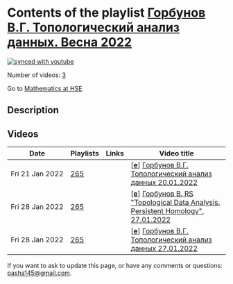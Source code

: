 # Contents of the playlist [Горбунов В.Г. Топологический анализ данных. Весна 2022](https://www.youtube.com/playlist?list=PLq3E5oubNNoAhStWZNUacUDLT0fOOBBik)

[![synced with youtube](https://img.shields.io/github/last-commit/mathphysschool/mathphysschool.github.io/autoupdate1?label=synced%20with%20youtube)](https://github.com/mathphysschool/mathphysschool.github.io/commits/autoupdate1)

Number of videos: [3](#videos)

Go to [Mathematics at HSE](../README.md)

## Description



## Videos

|Date|Playlists|Links|Video title|
|---|---|---|---|
| Fri&nbsp;21&nbsp;Jan&nbsp;2022 | [265](../playlists/265 "Горбунов В.Г. Топологический анализ данных. Весна 2022") |  | [[**e**](https://studio.youtube.com/video/1Sp_sz9Dogs/edit "Edit")] [Горбунов В.Г. Топологический анализ данных  20.01.2022](https://www.youtube.com/watch?v=1Sp_sz9Dogs&list=PLq3E5oubNNoAhStWZNUacUDLT0fOOBBik) |
| Fri&nbsp;28&nbsp;Jan&nbsp;2022 | [265](../playlists/265 "Горбунов В.Г. Топологический анализ данных. Весна 2022") |  | [[**e**](https://studio.youtube.com/video/uT-hxehK2BI/edit "Edit")] [Горбунов В.  RS &#34;Topological Data Analysis. Persistent Homology&#34;, 27.01.2022](https://www.youtube.com/watch?v=uT-hxehK2BI&list=PLq3E5oubNNoAhStWZNUacUDLT0fOOBBik) |
| Fri&nbsp;28&nbsp;Jan&nbsp;2022 | [265](../playlists/265 "Горбунов В.Г. Топологический анализ данных. Весна 2022") |  | [[**e**](https://studio.youtube.com/video/JTX3RQjPc4Y/edit "Edit")] [Горбунов В.Г. Топологический анализ данных  27.01.2022](https://www.youtube.com/watch?v=JTX3RQjPc4Y&list=PLq3E5oubNNoAhStWZNUacUDLT0fOOBBik) |


 If you want to ask to update this page, or have any comments or questions: <pasha145@gmail.com>.